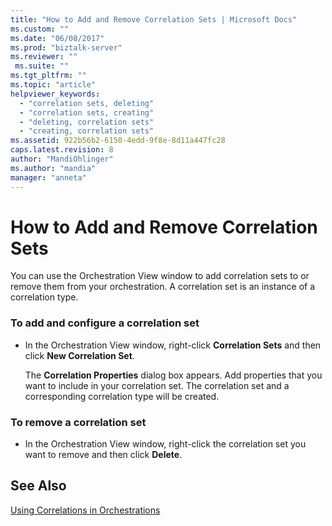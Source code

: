 ```yaml
---
title: "How to Add and Remove Correlation Sets | Microsoft Docs"
ms.custom: ""
ms.date: "06/08/2017"
ms.prod: "biztalk-server"
ms.reviewer: ""
 ms.suite: ""
ms.tgt_pltfrm: ""
ms.topic: "article"
helpviewer_keywords: 
  - "correlation sets, deleting"
  - "correlation sets, creating"
  - "deleting, correlation sets"
  - "creating, correlation sets"
ms.assetid: 922b56b2-6150-4edd-9f8e-8d11a447fc28
caps.latest.revision: 8
author: "MandiOhlinger"
ms.author: "mandia"
manager: "anneta"
---
```

# How to Add and Remove Correlation Sets
You can use the Orchestration View window to add correlation sets to or remove them from your orchestration. A correlation set is an instance of a correlation type.  
  
### To add and configure a correlation set  
  
-   In the Orchestration View window, right-click **Correlation Sets** and then click **New Correlation Set**.  
  
     The **Correlation Properties** dialog box appears. Add properties that you want to include in your correlation set. The correlation set and a corresponding correlation type will be created.  
  
### To remove a correlation set  
  
-   In the Orchestration View window, right-click the correlation set you want to remove and then click **Delete**.  
  
## See Also  
 [Using Correlations in Orchestrations](../core/using-correlations-in-orchestrations.md)